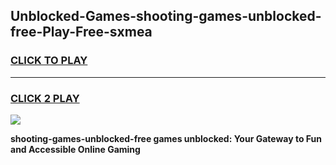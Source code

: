 
## Unblocked-Games-shooting-games-unblocked-free-Play-Free-sxmea
<h3>
<a href="https://premium76.site?title=shooting-games-unblocked-free&ref=10A">CLICK TO PLAY</a></h3>
<hr>

<h3>
<a href="https://premium76.site?title=shooting-games-unblocked-free&ref=10A">CLICK 2 PLAY</a>
  
</h3>

<a href="https://premium76.site?title=shooting-games-unblocked-free&ref=10A"><img src="https://clearcache.store/games.png"></a>


**shooting-games-unblocked-free games unblocked: Your Gateway to Fun and Accessible Online Gaming**
